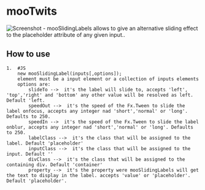 mooTwits
===========
![Screenshot](http://marcelo.origoni.com.ar/images/mooSlidingLabels.png)
	- mooSlidingLabels allows to give an alternative sliding effect to the placeholder attribute of any given input..
	  
How to use
----------

	1.	#JS
		new mooSlidingLabel(inputs[,options]);
		element must be a input element or a collection of inputs elements
		options are:
			slideTo -->  it's the label will slide to, accepts 'left', 'top','right' and 'bottom' any other value will be resolved as left. Default 'left.
			speedOut -->  it's the speed of the Fx.Tween to slide the label onfocus, accepts any integer nad 'short','normal' or 'long'. Defaults to 250.
			speedIn -->  it's the speed of the Fx.Tween to slide the label onblur, accepts any integer nad 'short','normal' or 'long'. Defaults to 250.
			labelClass -->  it's the class that will be assigned to the label. Default 'placeholder'
			inputClass -->  it's the class that will be assigned to the input. Default ''
			divClass -->  it's the class that will be assigned to the containing div. Default 'container'
			property -->  it's the property were mooSlidingLabels will get the text to display in the label. accepts 'value' or 'placeholder'. Default 'placeholder'.
